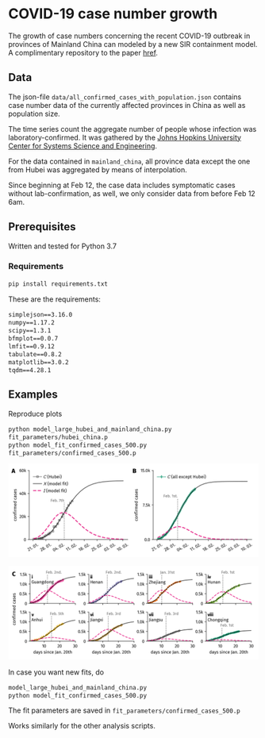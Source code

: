 # COVID-19 case number growth

The growth of case numbers concerning the recent COVID-19 outbreak
in provinces of Mainland China can modeled by a new SIR containment model.
A complimentary repository to the paper [href](href).

## Data 

The json-file `data/all_confirmed_cases_with_population.json` contains case number data
of the currently affected provinces in China as well as population size.

The time series count the aggregate number of people whose infection was laboratory-confirmed.
It was gathered by the [Johns Hopkins University Center for Systems Science and Engineering](https://github.com/CSSEGISandData/COVID-19).

For the data contained in `mainland_china`, all province data except the one from Hubei
was aggregated by means of interpolation.

Since beginning at Feb 12, the case data includes symptomatic cases without lab-confirmation, as well,
we only consider data from before Feb 12 6am.

## Prerequisites

Written and tested for Python 3.7

### Requirements

```bash
pip install requirements.txt
```
These are the requirements:

```
simplejson==3.16.0
numpy==1.17.2
scipy==1.3.1
bfmplot==0.0.7
lmfit==0.9.12
tabulate==0.8.2
matplotlib==3.0.2
tqdm==4.28.1
```

## Examples

Reproduce plots

```
python model_large_hubei_and_mainland_china.py fit_parameters/hubei_china.p
python model_fit_confirmed_cases_500.py fit_parameters/confirmed_cases_500.p
```

![modelFitHubeiMainland](model_fit_figures/hubei_and_mainland_china.png)

![modelFitConfirmed500](model_fit_figures/model_fit_confirmed_500.png)

In case you want new fits, do

```
model_large_hubei_and_mainland_china.py
python model_fit_confirmed_cases_500.py
```

The fit parameters are saved in `fit_parameters/confirmed_cases_500.p`

Works similarly for the other analysis scripts.
